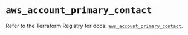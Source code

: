 # `aws_account_primary_contact`

Refer to the Terraform Registry for docs: [`aws_account_primary_contact`](https://registry.terraform.io/providers/hashicorp/aws/5.85.0/docs/resources/account_primary_contact).
